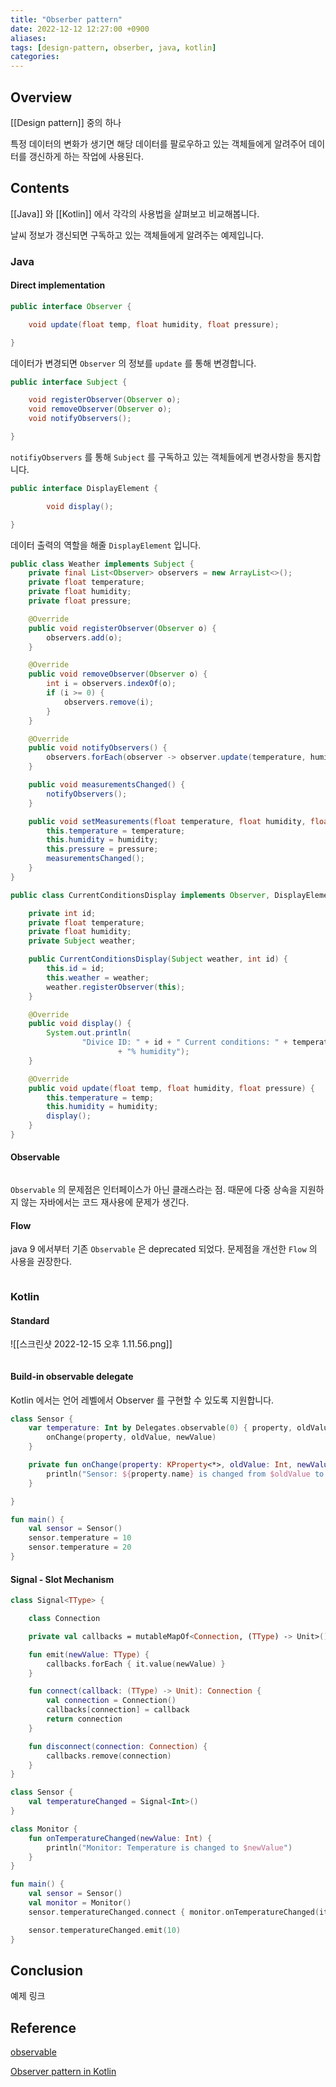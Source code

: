```yaml
---
title: "Obserber pattern"
date: 2022-12-12 12:27:00 +0900
aliases: 
tags: [design-pattern, obserber, java, kotlin]
categories: 
---
```


## Overview

[[Design pattern]] 중의 하나

특정 데이터의 변화가 생기면 해당 데이터를 팔로우하고 있는 객체들에게 알려주어 데이터를 갱신하게 하는 작업에 사용된다.

## Contents

[[Java]] 와 [[Kotlin]] 에서 각각의 사용법을 살펴보고 비교해봅니다.

날씨 정보가 갱신되면 구독하고 있는 객체들에게 알려주는 예제입니다.

### Java

#### Direct implementation

```java
public interface Observer {

    void update(float temp, float humidity, float pressure);

} 
```

데이터가 변경되면 `Observer` 의 정보를 `update` 를 통해 변경합니다.

```java
public interface Subject {

    void registerObserver(Observer o);
    void removeObserver(Observer o);
    void notifyObservers();

}
```

`notifiyObservers` 를 통해 `Subject` 를 구독하고 있는 객체들에게 변경사항을 통지합니다.

```java
public interface DisplayElement {

        void display();

}
```

데이터 출력의 역할을 해줄 `DisplayElement` 입니다.

```java
public class Weather implements Subject {
    private final List<Observer> observers = new ArrayList<>();
    private float temperature;
    private float humidity;
    private float pressure;

    @Override
    public void registerObserver(Observer o) {
        observers.add(o);
    }

    @Override
    public void removeObserver(Observer o) {
        int i = observers.indexOf(o);
        if (i >= 0) {
            observers.remove(i);
        }
    }

    @Override
    public void notifyObservers() {
        observers.forEach(observer -> observer.update(temperature, humidity, pressure));
    }

    public void measurementsChanged() {
        notifyObservers();
    }

    public void setMeasurements(float temperature, float humidity, float pressure) {
        this.temperature = temperature;
        this.humidity = humidity;
        this.pressure = pressure;
        measurementsChanged();
    }
}
```

```java
public class CurrentConditionsDisplay implements Observer, DisplayElement {

    private int id;
    private float temperature;
    private float humidity;
    private Subject weather;

    public CurrentConditionsDisplay(Subject weather, int id) {
        this.id = id;
        this.weather = weather;
        weather.registerObserver(this);
    }

    @Override
    public void display() {
        System.out.println(
                "Divice ID: " + id + " Current conditions: " + temperature + " F degrees and " + humidity
                        + "% humidity");
    }

    @Override
    public void update(float temp, float humidity, float pressure) {
        this.temperature = temp;
        this.humidity = humidity;
        display();
    }
}
```

#### Observable

```java
```

`Observable` 의 문제점은 인터페이스가 아닌 클래스라는 점. 때문에 다중 상속을 지원하지 않는 자바에서는 코드 재사용에 문제가 생긴다.

#### Flow

java 9 에서부터 기존 `Observable` 은 deprecated 되었다. 문제점을 개선한 `Flow` 의 사용을 권장한다.

```java
```

### Kotlin

#### Standard

![[스크린샷 2022-12-15 오후 1.11.56.png]]

```kotlin
```

#### Build-in observable delegate

Kotlin 에서는 언어 레벨에서 Observer 를 구현할 수 있도록 지원합니다.

```kotlin
class Sensor {
    var temperature: Int by Delegates.observable(0) { property, oldValue, newValue ->
        onChange(property, oldValue, newValue)
    }

    private fun onChange(property: KProperty<*>, oldValue: Int, newValue: Int) {
        println("Sensor: ${property.name} is changed from $oldValue to $newValue")
    }

}

fun main() {
    val sensor = Sensor()
    sensor.temperature = 10
    sensor.temperature = 20
} 
```

#### Signal - Slot Mechanism

```kotlin
class Signal<TType> {

    class Connection

    private val callbacks = mutableMapOf<Connection, (TType) -> Unit>()

    fun emit(newValue: TType) {
        callbacks.forEach { it.value(newValue) }
    }

    fun connect(callback: (TType) -> Unit): Connection {
        val connection = Connection()
        callbacks[connection] = callback
        return connection
    }

    fun disconnect(connection: Connection) {
        callbacks.remove(connection)
    }
}

class Sensor {
    val temperatureChanged = Signal<Int>()
}

class Monitor {
    fun onTemperatureChanged(newValue: Int) {
        println("Monitor: Temperature is changed to $newValue")
    }
}

fun main() {
    val sensor = Sensor()
    val monitor = Monitor()
    sensor.temperatureChanged.connect { monitor.onTemperatureChanged(it) }

    sensor.temperatureChanged.emit(10)
}
```

## Conclusion

예제 링크

## Reference

[observable](https://xzio.tistory.com/289)

[Observer pattern in Kotlin](https://in-kotlin.com/design-patterns/observer/)
